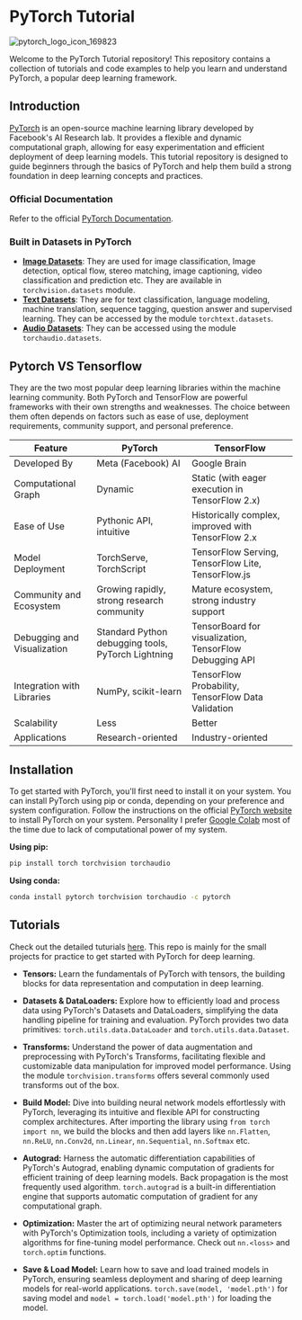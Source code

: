 # PyTorch Tutorial
![pytorch_logo_icon_169823](https://github.com/galax19ksh/PyTorch-Tutorial/assets/112553872/2c70362f-9894-4351-ab34-31360d85b1d1)

Welcome to the PyTorch Tutorial repository! This repository contains a collection of tutorials and code examples to help you learn and understand PyTorch, a popular deep learning framework.

## Introduction
[PyTorch](https://pytorch.org/) is an open-source machine learning library developed by Facebook's AI Research lab. It provides a flexible and dynamic computational graph, allowing for easy experimentation and efficient deployment of deep learning models. This tutorial repository is designed to guide beginners through the basics of PyTorch and help them build a strong foundation in deep learning concepts and practices.

### Official Documentation
Refer to the official [PyTorch Documentation](https://pytorch.org/docs/stable/index.html).

### Built in Datasets in PyTorch

* **[Image Datasets](https://pytorch.org/vision/stable/datasets.html)**: They are used  for image classification, Image detection, optical flow, stereo matching, image captioning, video classification and prediction etc. They are available in `torchvision.datasets` module.
* **[Text Datasets](https://pytorch.org/text/stable/datasets.html)**: They are for text classification, language modeling, machine translation, sequence tagging, question answer and supervised learning. They can be accessed by the module `torchtext.datasets`.
* **[Audio Datasets](https://pytorch.org/audio/stable/datasets.html)**: They can be accessed using the module `torchaudio.datasets`.
 

## Pytorch VS Tensorflow
They are the two most popular deep learning libraries within the machine learning community. Both PyTorch and TensorFlow are powerful frameworks with their own strengths and weaknesses. The choice between them often depends on factors such as ease of use, deployment requirements, community support, and personal preference.

| Feature                    | PyTorch                                     | TensorFlow                                  |
|----------------------------|---------------------------------------------|---------------------------------------------|
|Developed By | Meta (Facebook) AI | Google Brain |
|Computational Graph        | Dynamic                                     | Static (with eager execution in TensorFlow 2.x)|
| Ease of Use                | Pythonic API, intuitive                     | Historically complex, improved with TensorFlow 2.x|
| Model Deployment           | TorchServe, TorchScript                     | TensorFlow Serving, TensorFlow Lite, TensorFlow.js|
| Community and Ecosystem    | Growing rapidly, strong research community | Mature ecosystem, strong industry support    |
| Debugging and Visualization| Standard Python debugging tools, PyTorch Lightning | TensorBoard for visualization, TensorFlow Debugging API |
| Integration with Libraries| NumPy, scikit-learn                         | TensorFlow Probability, TensorFlow Data Validation |
| Scalability | Less | Better |
| Applications | Research-oriented | Industry-oriented |


## Installation
To get started with PyTorch, you'll first need to install it on your system. You can install PyTorch using pip or conda, depending on your preference and system configuration. Follow the instructions on the official [PyTorch website](https://pytorch.org/) to install PyTorch on your system. Personality I prefer [Google Colab](https://colab.research.google.com/) most of the time due to lack of computational power of my system.

**Using pip:**

```bash
pip install torch torchvision torchaudio
```
 **Using conda:**
```bash
conda install pytorch torchvision torchaudio -c pytorch
```


## Tutorials 
Check out the detailed tuturials [here](https://pytorch.org/tutorials/).
This repo is mainly for the small projects for practice to get started with PyTorch for deep learning.

* **Tensors:** Learn the fundamentals of PyTorch with tensors, the building blocks for data representation and computation in deep learning.

* **Datasets & DataLoaders:** Explore how to efficiently load and process data using PyTorch's Datasets and DataLoaders, simplifying the data handling pipeline for training and evaluation. PyTorch provides two data primitives: `torch.utils.data.DataLoader` and `torch.utils.data.Dataset`.

* **Transforms:** Understand the power of data augmentation and preprocessing with PyTorch's Transforms, facilitating flexible and customizable data manipulation for improved model performance. Using the module `torchvision.transforms` offers several commonly used transforms out of the box.

* **Build Model:** Dive into building neural network models effortlessly with PyTorch, leveraging its intuitive and flexible API for constructing complex architectures. After importing the library using `from torch import nn`, we build the blocks and then add layers like `nn.Flatten`, `nn.ReLU`, `nn.Conv2d`, `nn.Linear`, `nn.Sequential`, `nn.Softmax` etc.

* **Autograd:** Harness the automatic differentiation capabilities of PyTorch's Autograd, enabling dynamic computation of gradients for efficient training of deep learning models. Back propagation is the most frequently used algorithm. `torch.autograd` is a built-in differentiation engine that supports automatic computation of gradient for any computational graph.

* **Optimization:** Master the art of optimizing neural network parameters with PyTorch's Optimization tools, including a variety of optimization algorithms for fine-tuning model performance. Check out `nn.<loss>` and `torch.optim` functions.

* **Save & Load Model:** Learn how to save and load trained models in PyTorch, ensuring seamless deployment and sharing of deep learning models for real-world applications. `torch.save(model, 'model.pth')` for saving model and `model = torch.load('model.pth')` for loading the model.

